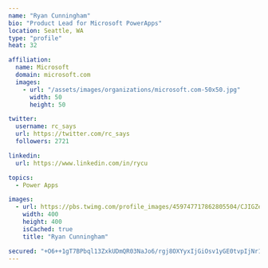 ```yaml
---
name: "Ryan Cunningham"
bio: "Product Lead for Microsoft PowerApps"
location: Seattle, WA
type: "profile"
heat: 32

affiliation:
  name: Microsoft
  domain: microsoft.com
  images:
    - url: "/assets/images/organizations/microsoft.com-50x50.jpg"
      width: 50
      height: 50

twitter:
  username: rc_says
  url: https://twitter.com/rc_says
  followers: 2721

linkedin:
  url: https://www.linkedin.com/in/rycu

topics:
  - Power Apps

images:
  - url: https://pbs.twimg.com/profile_images/459747717862805504/CJIGZejd_400x400.png
    width: 400
    height: 400
    isCached: true
    title: "Ryan Cunningham"

secured: "+O6++1gT7BPbql13ZxkUDmQR03NaJo6/rgj8OXYyxIjGiOsv1yGE0tvpIjNr17EyvGyymk7dS+1rjw4u92ftKYP6LT9WXXIl1KwC4OBnqoUuuf/vAhOpt9MnQhBnoNROFQR5fp1hkU5LudiJop7GoT77eA7jBYoEtzrCvmvbJ7Na8t/NFchxQ7t/Dgr7QdZ6moeaOTc4Wa/gUaPRdwU918BkVQ0wwb6LK65QIVq4gF38MqCoWE7mOcKwN3SKvmczICUQkrJ2ucbt7H0YmQrEGYnc/WA2ijlxTp3K971sniO543V/Zc09hTkJG3/1Nw7W6OsrvlgCE/pijfJgKeEJvRCH69Px9gMTbrigMRhHcTBEM/eSoqPtpV4kkEFaiuxLb0Qp5wDJ7Jf2H2MSXxzr0DHuaVgRd9H7CVHIZQuUzSI=;K4d3Yai37XJ1JZGmj5EwqA=="
---
```



